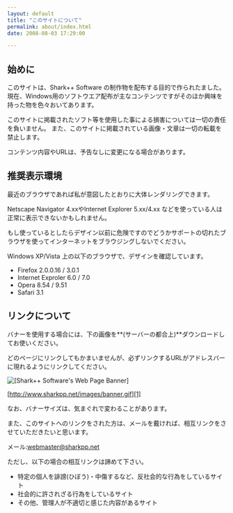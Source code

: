 ```yaml
---
layout: default
title: "このサイトについて"
permalink: about/index.html
date: 2008-08-03 17:29:00

---
```


## 始めに

このサイトは、Shark++ Software の制作物を配布する目的で作られたました。 現在、Windows用のソフトウエア配布が主なコンテンツですがそのほか興味を持った物を色々おいてあります。 

<span class="warning">このサイトに掲載されたソフト等を使用した事による損害については一切の責任を負いません。 また、このサイトに掲載されている画像・文章は一切の転載を禁止します。
</span> 

コンテンツ内容やURLは、予告なしに変更になる場合があります。 

## 推奨表示環境

最近のブラウザであれば私が意図したとおりに大体レンダリングできます。
	  
Netscape Navigator 4.xxやInternet Explorer 5.xx/4.xx などを使っている人は正常に表示できないかもしれません。
	  
もし使っているとしたらデザイン以前に危険ですのでどうかサポートの切れたブラウザを使ってインターネットをブラウジングしないでください。 

Windows XP/Vista 上の以下のブラウザで、デザインを確認しています。 

  * Firefox 2.0.0.16 / 3.0.1
  * Internet Exproler 6.0 / 7.0
  * Opera 8.54 / 9.51
  * Safari 3.1

## リンクについて

バナーを使用する場合には、下の画像を**(サーバーの都合上)**ダウンロードしてお使いください。
	  
どのページにリンクしてもかまいませんが、必ずリンクするURLがアドレスバーに現れるようにリンクしてください。 <!-- http://d.hatena.ne.jp/HiromitsuTakagi/20040426#p2 -->

![[Shark++ Software's Web Page Banner]][1]
	  
[http://www.sharkpp.net/images/banner.gif][1]

	  
<span class="warning">なお、バナーサイズは、気まぐれで変わることがあります。
</span> 

 [1]: /images/banner.gif

また、このサイトへのリンクをされた方は、メールを戴ければ、相互リンクをさせていただきたいと思います。
	  
メール:[&#x77;eb&#x6D;&#x61;st&#x65;r&#x40;&#x73;&#x68;&#x61;rkpp.&#x6e;et][2]
  


 [2]: ma&#x69;l&#x74;o&#x3A;webmast&#x65;r&#x40;s&#x68;&#x61;rkp&#x70;.n&#x65;t

ただし、以下の場合の相互リンクは諦めて下さい。 

  * 特定の個人を誹謗(ひぼう)・中傷するなど、反社会的な行為をしているサイト
  * 社会的に許されざる行為をしているサイト
  * その他、管理人が不適切と感じた内容があるサイト